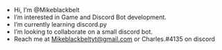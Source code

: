 - Hi, I’m @Mikeblackbelt
- I’m interested in Game and Discord Bot development.
- I’m currently learning discord.py
- I’m looking to collaborate on a small discord bot.
- Reach me at Mikeblackbeltyt@gmail.com or Charles.#4135 on discord 

